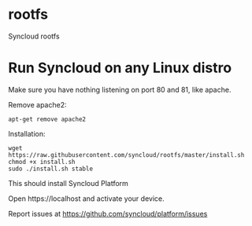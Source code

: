 # rootfs
Syncloud rootfs

# Run Syncloud on any Linux distro

Make sure you have nothing listening on port 80 and 81, like apache.

Remove apache2:

````
apt-get remove apache2

````

Installation:

````
wget https://raw.githubusercontent.com/syncloud/rootfs/master/install.sh
chmod +x install.sh
sudo ./install.sh stable
````

This should install Syncloud Platform

Open https://localhost and activate your device.

Report issues at https://github.com/syncloud/platform/issues
